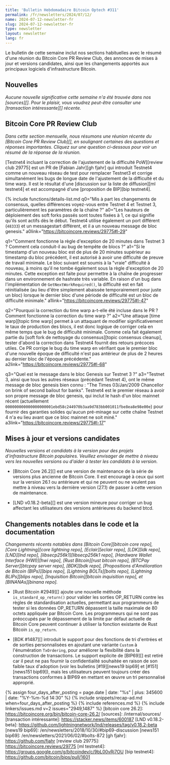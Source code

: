 ```yaml
---
title: 'Bulletin Hebdomadaire Bitcoin Optech #311'
permalink: /fr/newsletters/2024/07/12/
name: 2024-07-12-newsletter-fr
slug: 2024-07-12-newsletter-fr
type: newsletter
layout: newsletter
lang: fr
---
```

Le bulletin de cette semaine inclut nos sections habituelles avec le résumé d'une réunion du Bitcoin Core PR Review Club,
des annonces de mises à jour et versions candidates, ainsi que les changements
apportés aux principaux logiciels d'infrastructure Bitcoin.

## Nouvelles

*Aucune nouvelle significative cette semaine n'a été trouvée dans nos [sources][]. Pour
le plaisir, vous voudrez peut-être consulter une [transaction intéressante][] récente.*

## Bitcoin Core PR Review Club

*Dans cette section mensuelle, nous résumons une réunion récente du [Bitcoin Core PR Review
Club][], en soulignant certaines des questions et réponses importantes. Cliquez sur une question
ci-dessous pour voir un résumé de la réponse de
la réunion.*

[Testnet4 incluant la correction de l'ajustement de la difficulté PoW][review club 29775] est
un PR de [Fabian Jahr][gh fjahr] qui introduit Testnet4 comme un nouveau réseau de test pour
remplacer Testnet3 et corrige simultanément les bugs de longue date de l'ajustement de la difficulté
et du time warp. Il est le résultat d'une
[discussion sur la liste de diffusion][ml testnet4] et est accompagné d'une
[proposition de BIP][bip testnet4].

{% include functions/details-list.md
  q0="Mis à part les changements de consensus, quelles différences voyez-vous
  entre Testnet 4 et Testnet 3, particulièrement les paramètres de la chaîne ?"
  a0="Les hauteurs de déploiement des soft forks passés sont toutes fixées à 1, ce qui
  signifie qu'ils sont actifs dès le début. Testnet4 utilise également un
  port différent (`48333`) et un messagestart différent, et il a un nouveau
  message de bloc genesis."
  a0link="https://bitcoincore.reviews/29775#l-29"

  q1="Comment fonctionne la règle d'exception de 20 minutes dans Testnet 3 ? Comment cela conduit-il
  au bug de tempête de blocs ?"
  a1="Si le timestamp d'un nouveau bloc est de plus de 20 minutes supérieur au timestamp
  du bloc précédent, il est autorisé à avoir une difficulté de preuve de travail minimale. Le bloc
  suivant est soumis à la \"vraie\"
  difficulté à nouveau, à moins qu'il ne tombe également sous la règle d'exception de 20 minutes.
  Cette exception est faite pour permettre à la chaîne de progresser dans un
  environnement de hashrate très variable. En raison d'un bug dans l'implémentation
  de `GetNextWorkRequired()`, la difficulté est en fait
  réinitialisée (au lieu d'être simplement abaissée temporairement pour juste un bloc) lorsque le
  dernier bloc d'une période de difficulté est un bloc de difficulté minimale."
  a1link="https://bitcoincore.reviews/29775#l-47"

  q2="Pourquoi la correction du time warp a-t-elle été incluse dans le PR ? Comment fonctionne la
  correction du time warp ?"
  a2="Une attaque [time warp][topic time warp] permet à un attaquant de
  modifier significativement le taux de production des blocs, il est donc logique de
  corriger cela en même temps que le bug de difficulté minimale. Comme cela fait également partie
  du [soft fork de nettoyage du consensus][topic consensus cleanup],
  tester d'abord la correction dans Testnet4 fournit des retours précoces utiles.
  Ce PR corrige le bug du time warp en vérifiant que le premier bloc d'une
  nouvelle époque de difficulté n'est pas antérieur de plus de 2 heures au dernier bloc
  de l'époque précédente."
  a2link="https://bitcoincore.reviews/29775#l-68"

  q3="Quel est le message dans le bloc Genesis sur Testnet 3 ?"
  a3="Testnet 3, ainsi que tous les autres réseaux (précédant Testnet 4), ont le même message de bloc
  genesis bien connu : \"The Times 03/Jan/2009 Chancellor on brink of second bailout for banks\".
  Testnet4 est le premier réseau à avoir son propre message de bloc genesis, qui inclut le hash d'un
  bloc mainnet récent (actuellement
  `000000000000000000001ebd58c244970b3aa9d783bb001011fbe8ea8e98e00e`) pour fournir des garanties
  solides qu'aucun pré-minage sur cette chaîne Testnet 4 n'a eu lieu avant que ce bloc mainnet ne soit
  miné."
  a3link="https://bitcoincore.reviews/29775#l-17"

## Mises à jour et versions candidates

*Nouvelles versions et candidats à la version pour des projets d'infrastructure Bitcoin populaires.
Veuillez envisager de mettre à niveau vers les nouvelles versions ou d'aider à tester les candidats
à la version.*

- [Bitcoin Core 26.2][] est une version de maintenance de la série de versions plus ancienne de
  Bitcoin Core. Il est encouragé à ceux qui sont sur la version 26.1 ou antérieure et qui ne peuvent
  ou ne veulent pas mettre à niveau vers la dernière version (27.1) de passer à cette version de
  maintenance.

- [LND v0.18.2-beta][] est une version mineure pour corriger un bug affectant les utilisateurs des
  versions antérieures du backend btcd.

## Changements notables dans le code et la documentation

_Changements récents notables dans [Bitcoin Core][bitcoin core repo], [Core Lightning][core
lightning repo], [Eclair][eclair repo], [LDK][ldk repo], [LND][lnd repo],
[libsecp256k1][libsecp256k1 repo], [Hardware Wallet Interface (HWI)][hwi repo], [Rust Bitcoin][rust
bitcoin repo], [BTCPay Server][btcpay server repo], [BDK][bdk repo], [Propositions d'Amélioration de
Bitcoin (BIPs)][bips repo], [Lightning BOLTs][bolts repo], [Lightning BLIPs][blips repo],
[Inquisition Bitcoin][bitcoin inquisition repo], et [BINANAs][binana repo]._

- [Rust Bitcoin #2949][] ajoute une nouvelle méthode `is_standard_op_return()` pour valider les
  sorties OP_RETURN contre les règles de standardisation actuelles, permettant aux programmeurs de
  tester si les données OP_RETURN dépassent la taille maximale de 80 octets appliquée par Bitcoin
  Core. Les programmeurs qui ne sont pas préoccupés par le dépassement de la limite par défaut
  actuelle de Bitcoin Core peuvent continuer à utiliser la fonction existante de Rust Bitcoin
  `is_op_return`.

- [BDK #1487][] introduit le support pour des fonctions de tri d'entrées et de sorties
  personnalisées en ajoutant une variante `Custom` à l'énumération `TxOrdering`, pour améliorer la
  flexibilité dans la construction de transactions. Le support explicite de [BIP69][] est retiré car
  il peut ne pas fournir la confidentialité souhaitée en raison de son faible taux d'adoption (voir
  les bulletins [#19][news19 bip69] et [#151][news151 bip69]), mais les utilisateurs peuvent toujours
  créer des transactions conformes à BIP69 en mettant en œuvre un tri personnalisé approprié.

{% assign four_days_after_posting = page.date | date: "%s" | plus: 345600 | date: "%Y-%m-%d 14:30" %}
{% include snippets/recap-ad.md when=four_days_after_posting %}
{% include references.md %}
{% include linkers/issues.md v=2 issues="2949,1487" %}
[bitcoin core 26.2]: https://bitcoincore.org/bin/bitcoin-core-26.2/
[sources]: /internal/sources/
[transaction intéressante]: https://stacker.news/items/600187
[LND v0.18.2-beta]: https://github.com/lightningnetwork/lnd/releases/tag/v0.18.2-beta
[news19 bip69]: /en/newsletters/2018/10/30/#bip69-discussion
[news151 bip69]: /en/newsletters/2021/06/02/#bolts-872
[gh fjahr]: https://github.com/fjahr
[review club 29775]: https://bitcoincore.reviews/29775
[ml testnet4]: https://groups.google.com/g/bitcoindev/c/9bL00vRj7OU
[bip testnet4]: https://github.com/bitcoin/bips/pull/1601